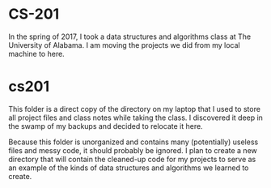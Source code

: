 # CS-201
In the spring of 2017, I took a data structures and algorithms class at The University of Alabama. I am moving the projects we did from my local machine to here.

# cs201 

This folder is a direct copy of the directory on my laptop that I used to store all project files and class notes while taking the class. I discovered it deep in the swamp of my backups and decided to relocate it here.

Because this folder is unorganized and contains many (potentially) useless files and messy code, it should probably be ignored.
I plan to create a new directory that will contain the cleaned-up code for my projects to serve as an example of the kinds of data structures and algorithms we learned to create.
